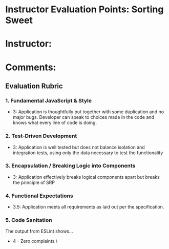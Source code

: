 # Instructor Evaluation Points: Sorting Sweet
# Instructor:
# Comments:

## Evaluation Rubric

### 1. Fundamental JavaScript & Style

* 3: Application is thoughtfully put together with some duplication and no major bugs. Developer can speak to choices made in the code and knows what every line of code is doing.

### 2. Test-Driven Development

* 3: Application is well tested but does not balance isolation and integration tests, using only the data necessary to test the functionality

### 3. Encapsulation / Breaking Logic into Components

* 3: Application effectively breaks logical components apart but breaks the principle of SRP

### 4. Functional Expectations

* 3.5: Application meets all requirements as laid out per the specification.

### 5. Code Sanitation

The output from ESLint shows…

* 4 - Zero complaints
\
